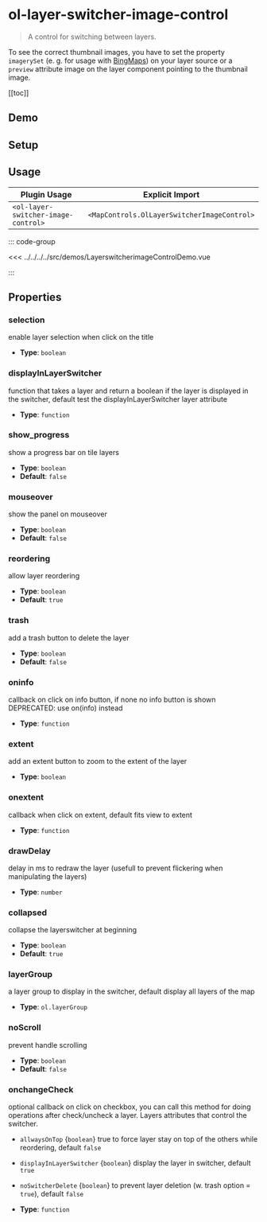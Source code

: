 # ol-layer-switcher-image-control

> A control for switching between layers.

To see the correct thumbnail images,
you have to set the property `imagerySet` (e. g. for usage with [BingMaps](../../sources/bing/)) on your layer source
or a `preview` attribute image on the layer component pointing to the thumbnail image.

[[toc]]

## Demo

<script setup>
import LayerswitcherimageControlDemo from "@demos/LayerswitcherimageControlDemo.vue"
</script>
<ClientOnly>
<LayerswitcherimageControlDemo />
</ClientOnly>

## Setup

<!--@include: ../../mapcontrols.plugin.md-->

## Usage

| Plugin Usage                        |               Explicit Import               |
| ----------------------------------- | :-----------------------------------------: |
| `<ol-layer-switcher-image-control>` | `<MapControls.OlLayerSwitcherImageControl>` |

::: code-group

<<< ../../../../src/demos/LayerswitcherimageControlDemo.vue

:::

## Properties

### selection

enable layer selection when click on the title

- **Type**: `boolean`

### displayInLayerSwitcher

function that takes a layer and return a boolean if the layer is displayed in the switcher, default test the displayInLayerSwitcher layer attribute

- **Type**: `function`

### show_progress

show a progress bar on tile layers

- **Type**: `boolean`
- **Default**: `false`

### mouseover

show the panel on mouseover

- **Type**: `boolean`
- **Default**: `false`

### reordering

allow layer reordering

- **Type**: `boolean`
- **Default**: `true`

### trash

add a trash button to delete the layer

- **Type**: `boolean`
- **Default**: `false`

### oninfo

callback on click on info button, if none no info button is shown DEPRECATED: use on(info) instead

- **Type**: `function`

### extent

add an extent button to zoom to the extent of the layer

- **Type**: `boolean`

### onextent

callback when click on extent, default fits view to extent

- **Type**: `function`

### drawDelay

delay in ms to redraw the layer (usefull to prevent flickering when manipulating the layers)

- **Type**: `number`

### collapsed

collapse the layerswitcher at beginning

- **Type**: `boolean`
- **Default**: `true`

### layerGroup

a layer group to display in the switcher, default display all layers of the map

- **Type**: `ol.layerGroup`

### noScroll

prevent handle scrolling

- **Type**: `boolean`
- **Default**: `false`

### onchangeCheck

optional callback on click on checkbox, you can call this method for doing operations after check/uncheck a layer.
Layers attributes that control the switcher.

- `allwaysOnTop` {`boolean`} true to force layer stay on top of the others while reordering, default `false`
- `displayInLayerSwitcher` {`boolean`} display the layer in switcher, default `true`
- `noSwitcherDelete` {`boolean`} to prevent layer deletion (w. trash option = `true`), default `false`

- **Type**: `function`
